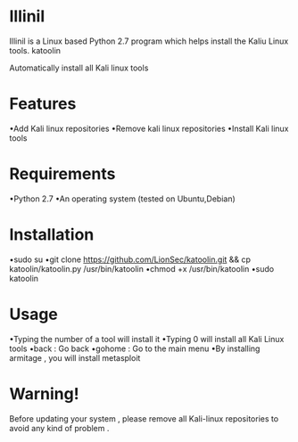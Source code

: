 # Illinil
Illinil is a Linux based Python 2.7 program which helps install the Kaliu Linux tools.
katoolin

Automatically install all Kali linux tools

# Features
•Add Kali linux repositories
•Remove kali linux repositories
•Install Kali linux tools

# Requirements
•Python 2.7
•An operating system (tested on Ubuntu,Debian)

# Installation
•sudo su
•git clone https://github.com/LionSec/katoolin.git && cp katoolin/katoolin.py /usr/bin/katoolin
•chmod +x /usr/bin/katoolin
•sudo katoolin 

# Usage
•Typing the number of a tool will install it
•Typing 0 will install all Kali Linux tools
•back : Go back
•gohome : Go to the main menu
•By installing armitage , you will install metasploit

# Warning!
Before updating your system , please remove all Kali-linux repositories to avoid any kind of problem .
